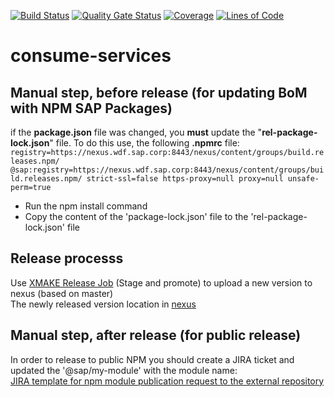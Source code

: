 [![Build Status](https://gkeplatform2.jaas-gcp.cloud.sap.corp/buildStatus/icon?job=consume-services-ci%2Fmaster)](https://gkeplatform2.jaas-gcp.cloud.sap.corp/job/consume-services-ci/job/master/)
[![Quality Gate Status](https://sonar.wdf.sap.corp/api/project_badges/measure?project=consume-services&metric=alert_status)](https://sonar.wdf.sap.corp/dashboard?id=consume-services)
[![Coverage](https://sonar.wdf.sap.corp/api/project_badges/measure?project=consume-services&metric=coverage)](https://sonar.wdf.sap.corp/dashboard?id=consume-services)
[![Lines of Code](https://sonar.wdf.sap.corp/api/project_badges/measure?project=consume-services&metric=ncloc)](https://sonar.wdf.sap.corp/dashboard?id=consume-services)

# consume-services


## Manual step, before release (for updating BoM with NPM SAP Packages)
if the **package.json** file was changed, you **must** update the "**rel-package-lock.json**" file. To do this use, the following **.npmrc** file:
    ```
    registry=https://nexus.wdf.sap.corp:8443/nexus/content/groups/build.releases.npm/
   @sap:registry=https://nexus.wdf.sap.corp:8443/nexus/content/groups/build.releases.npm/
   strict-ssl=false
   https-proxy=null
   proxy=null
   unsafe-perm=true
    ```

 - Run the npm install command
 - Copy the content of the 'package-lock.json' file to the 'rel-package-lock.json' file

## Release processs

Use [XMAKE Release Job](https://prod-build10100.wdf.sap.corp/job/devx-wing/job/devx-wing-consume-services-SP-REL-common_indirectshipment/) (Stage and promote) to upload a new version to nexus (based on master)  
The newly released version location in [nexus](https://repositories.sap.ondemand.com/nexus/content/repositories/deploy.releases/com/sap/npm/consume-services/) 

## Manual step, after release (for public release)
In order to release to public NPM you should create a JIRA ticket and updated the '@sap/my-module' with the module name:
</br>[JIRA template for npm module publication request to the external repository](https://sapjira.wdf.sap.corp/secure/CreateIssueDetails!init.jspa?pid=20037&issuetype=6&summary=npm+module+publication+request&components=59799&description=Please%20mark%20%5Bx%5D%20the%20lines,%20which%20are%20valid:%0A%5B+%5D%20I%20have%20the%20approval%20from%20my%20Delivery%20or%20Program%20Manager%20to%20ship%20this%20module%20via%20SAP%20NPM%20Registry.%0A%5B+%5D%20I%20agree,%20that%20the%20module%20is%20published%20under%20the%20SAP%20developer%20license%20%28if%20no%20license%20in%20package.json%20specified%29%0A%5B+%5D%20I%20will%20provide%20regular%20support%20for%20SAP%20customers%20in%20case%20there%20are%20issues%20with%20my%20module.%0AI%20confirm%20that%20the%20module%20to%20be%20published:%0A%5B+%5D%20is%20part%20of%20a%20program.%0A%5B+%5D%20is%20compliant%20to%20SAP%20product%20standards%20and%20to%20the%20product%20standards%20defined%20in%20my%20program.%0A%5B+%5D%20has%20the%20following%20ECCN%20classification:%20NO%20CLASSIFICATION.%0A%5B+%5D%20can%20be%20used%20free%20of%20charge,%20there%20is%20no%20price%20tag%20attached%20to%20it.%0A%5B+%5D%20can%20be%20used%20by%20anyone%20outside%20SAP%20and%20is%20not%20limited%20to%20SAP%20customers%20only.%0A%5B+%5D%20has%20the%20scope%20@sap,%20e.g.%27name%27:%20%27@sap/my-module%27.%0A%5B+%5D%20contains%20a%20README.MD%20file%20that%20provides%20documentation%20about%20the%20module%20functionality.%0A%5B+%5D%20contains%20an%20up%20to%20date%20CHANGELOG.MD%20file%20that%20provides%20documentation%20about%20the%20module%20release%20history.%0A%5B+%5D%20contains%20an%20npm-shrinkwrap.json%20in%20order%20to%20guarantee%20a%20reproducible%20installation.%0A%0ARelease%20notes:%0AThe%20CHANGELOG.md%20will%20serve%20as%20release%20information.%0AA%20%2B1%20from%20Documentation%20Development%20is%20required%20in%20order%20to%20get%20published.%0ATo%20get%20the%20%2B1,%20you%20need%20to%20provide%20a%20Github%20link%20pointing%20to%20an%20up%20to%20date%20CHANGELOG.md%20to%20Documentation%20Development%20(Rene%20Jeglinsky).%0A%0A%3Cnote%3EPlease%20clarify%20)

